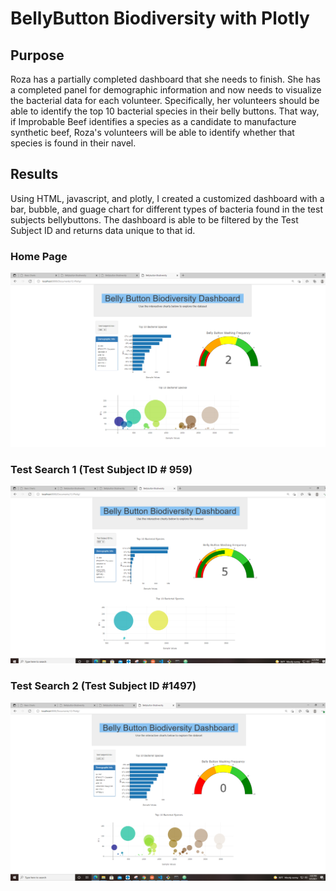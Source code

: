 # BellyButton Biodiversity with Plotly

## Purpose
Roza has a partially completed dashboard that she needs to finish. She has a completed panel for demographic information and now needs to visualize the bacterial data for each volunteer. Specifically, her volunteers should be able to identify the top 10 bacterial species in their belly buttons. That way, if Improbable Beef identifies a species as a candidate to manufacture synthetic beef, Roza's volunteers will be able to identify whether that species is found in their navel.

## Results
Using HTML, javascript, and plotly, I created a customized dashboard with a bar, bubble, and guage chart for different types of bacteria found in the test subjects bellybuttons.  The dashboard is able to be filtered by the Test Subject ID and returns data unique to that id.

### Home Page
![image_name](./static/images/home_page.PNG)


### Test Search 1 (Test Subject ID # 959)
![image_name](./static/images/search1.PNG)

### Test Search 2 (Test Subject ID #1497)
![image_name](./static/images/search2.PNG)